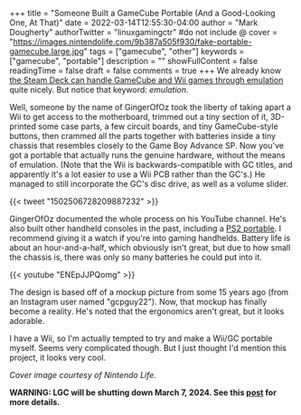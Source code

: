 +++
title = "Someone Built a GameCube Portable (And a Good-Looking One, At That)"
date = 2022-03-14T12:55:30-04:00
author = "Mark Dougherty"
authorTwitter = "linuxgamingctr" #do not include @
cover = "https://images.nintendolife.com/9b387a505f930/fake-portable-gamecube.large.jpg"
tags = ["gamecube", "other"]
keywords = ["gamecube", "portable"]
description = ""
showFullContent = false
readingTime = false
draft = false
comments = true
+++
We already know [the Steam Deck can handle GameCube and Wii games through emulation](https://www.pcgamesn.com/emulation/steam-deck-dolphin) quite nicely. But notice that keyword: *emulation*.

Well, someone by the name of GingerOfOz took the liberty of taking apart a Wii to get access to the motherboard, trimmed out a tiny section of it, 3D-printed some case parts, a few circuit boards, and tiny GameCube-style buttons, then crammed all the parts together with batteries inside a tiny chassis that resembles closely to the Game Boy Advance SP. Now you've got a portable that actually runs the genuine hardware, without the means of emulation. (Note that the Wii is backwards-compatible with GC titles, and apparently it's a lot easier to use a Wii PCB rather than the GC's.) He managed to still incorporate the GC's disc drive, as well as a volume slider.

{{< tweet "1502506728209887232" >}}

GingerOfOz documented the whole process on his YouTube channel. He's also built other handheld consoles in the past, including a [PS2 portable](https://www.youtube.com/watch?v=LQ7x2b6BlHk). I recommend giving it a watch if you're into gaming handhelds. Battery life is about an hour-and-a-half, which obviously isn't great, but due to how small the chassis is, there was only so many batteries he could put into it.

{{< youtube "ENEpJJPQomg" >}}

The design is based off of a mockup picture from some 15 years ago (from an Instagram user named "gcpguy22"). Now, that mockup has finally become a reality. He's noted that the ergonomics aren't great, but it looks adorable.

I have a Wii, so I'm actually tempted to try and make a Wii/GC portable myself. Seems very complicated though. But I just thought I'd mention this project, it looks very cool.

*Cover image courtesy of Nintendo Life.*

**WARNING: LGC will be shutting down March 7, 2024. See this [post](https://linuxgamingcentral.com/posts/the-end-of-lgc/) for more details.**
